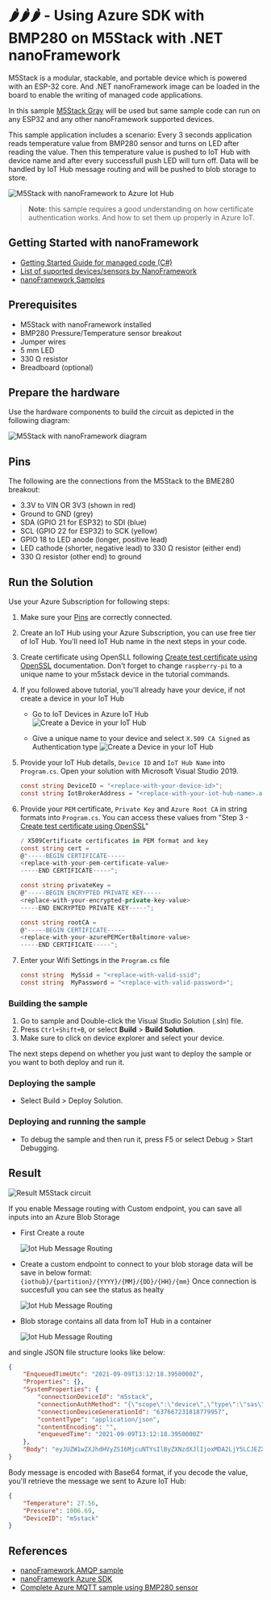 # 🌶️🌶️🌶️ - Using Azure SDK with BMP280 on M5Stack with .NET nanoFramework

M5Stack is a modular, stackable, and portable device which is powered with an ESP-32 core. And .NET nanoFramework image can be loaded in the board to enable the writing of managed code applications.

In this sample [M5Stack Gray](https://docs.m5stack.com/en/core/gray) will be used but same sample code can run on any ESP32 and  any other nanoFramework supported devices.

This sample application includes a scenario:
Every 3 seconds application reads temperature value from BMP280 sensor and turns on LED after reading the value. Then this temperature value is pushed to IoT Hub with device name and after every successfull push LED will turn off. Data will be handled by IoT Hub message routing and will be pushed to blob storage to store.

![M5Stack with nanoFramework to Azure Iot Hub](images/M5Stack-Azure-flow.png)

> **Note**: this sample requires a good understanding on how certificate authentication works. And how to set them up properly in Azure IoT.

## Getting Started with nanoFramework

* [Getting Started Guide for managed code (C#)](https://docs.nanoframework.net/content/getting-started-guides/getting-started-managed.html)
* [List of suported devices/sensors by NanoFramework](https://github.com/nanoframework/nanoFramework.Azure.Devices)
* [nanoFramework Samples](https://github.com/nanoframework/Samples)

## Prerequisites

* M5Stack with nanoFramework installed
* BMP280 Pressure/Temperature sensor breakout
* Jumper wires
* 5 mm LED
* 330 Ω resistor
* Breadboard (optional)

## Prepare the hardware

Use the hardware components to build the circuit as depicted in the following diagram:

![M5Stack with nanoFramework diagram](images/M5Stack-BMP280_bb.png)

## Pins

The following are the connections from the M5Stack to the BME280 breakout:

* 3.3V to VIN OR 3V3 (shown in red)
* Ground to GND (grey)
* SDA (GPIO 21 for ESP32) to SDI (blue)
* SCL (GPIO 22 for ESP32) to SCK (yellow)
* GPIO 18 to LED anode (longer, positive lead)
* LED cathode (shorter, negative lead) to 330 Ω resistor (either end)
* 330 Ω resistor (other end) to ground

## Run the Solution

Use your Azure Subscription for following steps:

1. Make sure your [Pins](#-Pins) are correctly connected.
2. Create an IoT Hub using your Azure Subscription, you can use free tier of IoT Hub. You'll need IoT Hub name in the next steps in your code.

3. Create certificate using OpenSLL following [Create test certificate using OpenSSL](create-certificate.md) documentation. Don't forget to change `raspberry-pi` to a unique name to your m5stack device in the tutorial commands.

4. If you followed above tutorial, you'll already have your device, if not create a device in your IoT Hub

    * Go to IoT Devices in Azure IoT Hub
    ![Create a Device in your IoT Hub](images/iot-hub-create-iot-device-1.png)

    * Give a unique name to your device and select `X.509 CA Signed` as Authentication type
    ![Create a Device in your IoT Hub](images/iot-hub-create-iot-device-2.png)

5. Provide your IoT Hub details, `Device ID` and `IoT Hub Name` into `Program.cs`. Open your solution with Microsoft Visual Studio 2019.

    ```csharp
    const string DeviceID = "<replace-with-your-device-id>";
    const string IotBrokerAddress = "<replace-with-your-iot-hub-name>.azure-devices.net";
    ```

6. Provide your `PEM` certificate, `Private Key` and `Azure Root CA` in string formats into  `Program.cs`. You can access these values from "Step 3 - [Create test certificate using OpenSSL](create-certificate.md)"

    ```csharp
    / X509Certificate certificates in PEM format and key
    const string cert =
    @"-----BEGIN CERTIFICATE-----
    <replace-with-your-pem-certificate-value>
    -----END CERTIFICATE-----";

    const string privateKey =
    @"-----BEGIN ENCRYPTED PRIVATE KEY-----
    <replace-with-your-encrypted-private-key-value>
    -----END ENCRYPTED PRIVATE KEY-----";

    const string rootCA =
    @"-----BEGIN CERTIFICATE-----
    <replace-with-your-azurePEMCertBaltimore-value>
    -----END CERTIFICATE-----";
    ```

7. Enter your Wifi Settings in the `Program.cs` file

    ```csharp
    const string  MySsid = "<replace-with-valid-ssid";
    const string  MyPassword = "<replace-with-valid-password>";
    ```

### Building the sample

1. Go to sample and Double-click the Visual Studio Solution (.sln) file.
2. Press `Ctrl+Shift+B`, or select **Build** \> **Build Solution**.
3. Make sure to click on device explorer and select your device.

The next steps depend on whether you just want to deploy the sample or you want to both deploy and run it.

### Deploying the sample

* Select Build > Deploy Solution.

### Deploying and running the sample

* To debug the sample and then run it, press F5 or select Debug >  Start Debugging.

## Result

![Result M5Stack circuit](images/M5Stack-BMP280_integration.png)

If you enable Message routing with Custom endpoint, you can save all inputs into an Azure Blob Storage

* First Create a route

    ![Iot Hub Message Routing](images/iot-hub-message-routing-1.png)

* Create a custom endpoint to connect to your blob storage data will be save in below format:
`{iothub}/{partition}/{YYYY}/{MM}/{DD}/{HH}/{mm}` Once connection is succesfull you can see the status as healty

    ![Iot Hub Message Routing](images/iot-hub-message-routing-2.png)

* Blob storage contains all data from IoT Hub in a container

    ![Iot Hub Message Routing](images/iot-hub-message-routing-3.png)

and single JSON file structure looks like below:

```json
{
    "EnqueuedTimeUtc": "2021-09-09T13:12:18.3950000Z",
    "Properties": {},
    "SystemProperties": {
        "connectionDeviceId": "m5stack",
        "connectionAuthMethod": "{\"scope\":\"device\",\"type\":\"sas\",\"issuer\":\"iothub\",\"acceptingIpFilterRule\":null}",
        "connectionDeviceGenerationId": "637667231818779957",
        "contentType": "application/json",
        "contentEncoding": "",
        "enqueuedTime": "2021-09-09T13:12:18.3950000Z"
    },
    "Body": "eyJUZW1wZXJhdHVyZSI6MjcuNTYsIlByZXNzdXJlIjoxMDA2LjY5LCJEZXZpY2VJRCI6Im01c3RhY2sifQ=="
}
```

Body message is encoded with Base64 format, if you decode the value, you'll retrieve the message we sent to Azure IoT Hub:

```json
{
    "Temperature": 27.56,
    "Pressure": 1006.69,
    "DeviceID": "m5stack"
}
```

## References

* [nanoFramework AMQP sample](https://github.com/nanoframework/Samples/tree/main/samples/AMQP)
* [nanoFramework Azure SDK](https://github.com/nanoframework/nanoFramework.Azure.Devices)
* [Complete Azure MQTT sample using BMP280 sensor](https://github.com/nanoframework/Samples/tree/main/samples/AzureMQTTTwinsBMP280Sleep)
